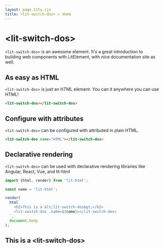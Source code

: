 ```yaml
---
layout: page.11ty.cjs
title: <lit-switch-dos> ⌲ Home
---
```


# &lt;lit-switch-dos>

`<lit-switch-dos>` is an awesome element. It's a great introduction to building web components with LitElement, with nice documentation site as well.

## As easy as HTML

<section class="columns">
  <div>

`<lit-switch-dos>` is just an HTML element. You can it anywhere you can use HTML!

```html
<lit-switch-dos></lit-switch-dos>
```

  </div>
  <div>

<lit-switch-dos></lit-switch-dos>

  </div>
</section>

## Configure with attributes

<section class="columns">
  <div>

`<lit-switch-dos>` can be configured with attributed in plain HTML.

```html
<lit-switch-dos name="HTML"></lit-switch-dos>
```

  </div>
  <div>

<lit-switch-dos name="HTML"></lit-switch-dos>

  </div>
</section>

## Declarative rendering

<section class="columns">
  <div>

`<lit-switch-dos>` can be used with declarative rendering libraries like Angular, React, Vue, and lit-html

```js
import {html, render} from 'lit-html';

const name = 'lit-html';

render(
  html`
    <h2>This is a &lt;lit-switch-dos&gt;</h2>
    <lit-switch-dos .name=${name}></lit-switch-dos>
  `,
  document.body
);
```

  </div>
  <div>

<h2>This is a &lt;lit-switch-dos&gt;</h2>
<lit-switch-dos name="lit-html"></lit-switch-dos>

  </div>
</section>
